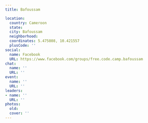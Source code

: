 ```yaml
---
title: Bafoussam

location:
  country: Cameroon
  state: 
  city: Bafoussam
  neighborhood: 
  coordinates: 5.475808, 10.421557
  plusCode: ''
social:
  name: Facebook
  URL: https://www.facebook.com/groups/free.code.camp.bafoussam
chat:
  name: ''
  URL: ''
event:
  name: ''
  URL: ''
leaders:
- name: ''
  URL: ''
photos:
  old: 
  cover: ''
---
```

